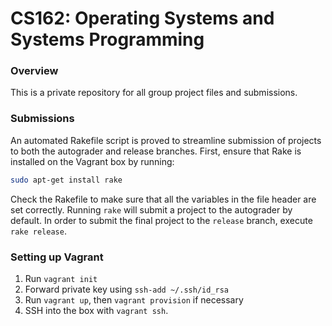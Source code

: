 CS162: Operating Systems and Systems Programming
================================================

### Overview

This is a private repository for all group project files and submissions. 


### Submissions

An automated Rakefile script is proved to streamline submission of projects to both the autograder and release branches. First, ensure that Rake is installed on the Vagrant box by running:

```bash
sudo apt-get install rake
```

Check the Rakefile to make sure that all the variables in the file header are set correctly. Running `rake` will submit a project to the autograder by default. In order to submit the final project to the `release` branch, execute `rake release`.


### Setting up Vagrant

1. Run `vagrant init`
2. Forward private key using `ssh-add ~/.ssh/id_rsa`
3. Run `vagrant up`, then `vagrant provision` if necessary
4. SSH into the box with `vagrant ssh`.
